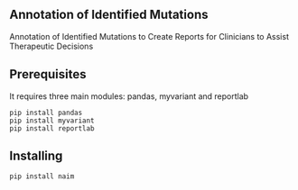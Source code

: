 ## Annotation of Identified Mutations

Annotation of Identified Mutations to Create Reports for Clinicians to Assist Therapeutic Decisions

## Prerequisites

It requires three main modules: pandas, myvariant and reportlab

```
pip install pandas
pip install myvariant
pip install reportlab
```

## Installing

```
pip install naim
```
